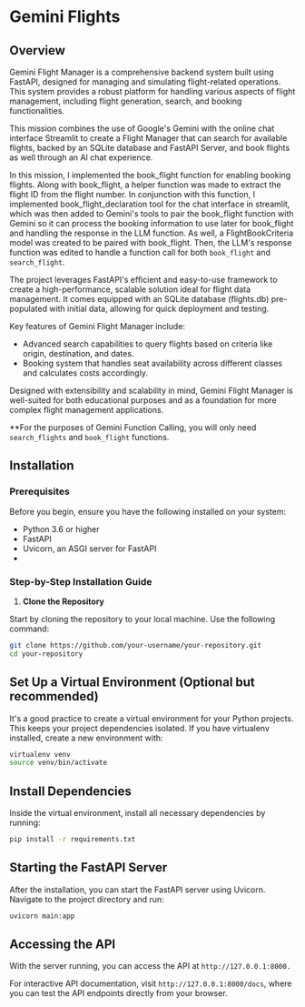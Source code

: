 # Gemini Flights

## Overview

Gemini Flight Manager is a comprehensive backend system built using FastAPI, designed for managing and simulating flight-related operations. This system provides a robust platform for handling various aspects of flight management, including flight generation, search, and booking functionalities. 

This mission combines the use of Google's Gemini with the online chat interface Streamlit to create a Flight Manager that can search for available flights, backed by an SQLite database and FastAPI Server, and book flights as well through an AI chat experience. 

In this mission, I implemented the book_flight function for enabling booking flights. Along with book_flight, a helper function was made to extract the flight ID from the flight number. In conjunction with this function, I implemented book_flight_declaration tool for the chat interface in streamlit, which was then added to Gemini's tools to pair the book_flight function with Gemini so it can process the booking information to use later for book_flight and handling the response in the LLM function. As well, a FlightBookCriteria model was created to be paired with book_flight. Then, the LLM's response function was edited to handle a function call for both `book_flight` and `search_flight`.

The project leverages FastAPI's efficient and easy-to-use framework to create a high-performance, scalable solution ideal for flight data management. It comes equipped with an SQLite database (flights.db) pre-populated with initial data, allowing for quick deployment and testing.

Key features of Gemini Flight Manager include:
- Advanced search capabilities to query flights based on criteria like origin, destination, and dates.
- Booking system that handles seat availability across different classes and calculates costs accordingly.
  
Designed with extensibility and scalability in mind, Gemini Flight Manager is well-suited for both educational purposes and as a foundation for more complex flight management applications.

**For the purposes of Gemini Function Calling, you will only need `search_flights` and `book_flight` functions.

## Installation

### Prerequisites
Before you begin, ensure you have the following installed on your system:

- Python 3.6 or higher
- FastAPI
- Uvicorn, an ASGI server for FastAPI
- 
### Step-by-Step Installation Guide

1. **Clone the Repository**

Start by cloning the repository to your local machine. Use the following command:

```bash
git clone https://github.com/your-username/your-repository.git
cd your-repository 
```

## Set Up a Virtual Environment (Optional but recommended)
It's a good practice to create a virtual environment for your Python projects. This keeps your project dependencies isolated. If you have virtualenv installed, create a new environment with:

```bash
virtualenv venv
source venv/bin/activate
```

## Install Dependencies
Inside the virtual environment, install all necessary dependencies by running:

```bash
pip install -r requirements.txt
```

## Starting the FastAPI Server
After the installation, you can start the FastAPI server using Uvicorn. Navigate to the project directory and run:

```bash
uvicorn main:app
```

## Accessing the API
With the server running, you can access the API at `http://127.0.0.1:8000.`

For interactive API documentation, visit `http://127.0.0.1:8000/docs`, where you can test the API endpoints directly from your browser.
